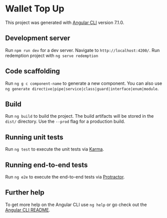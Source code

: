 # Wallet Top Up

This project was generated with [Angular CLI](https://github.com/angular/angular-cli) version 7.1.0.

## Development server

Run `npm run dev` for a dev server. Navigate to `http://localhost:4200/`.
Run redemption project with `ng serve redemption`

## Code scaffolding

Run `ng g c component-name` to generate a new component. You can also use `ng generate directive|pipe|service|class|guard|interface|enum|module`.

## Build

Run `ng build` to build the project. The build artifacts will be stored in the `dist/` directory. Use the `--prod` flag for a production build.

## Running unit tests

Run `ng test` to execute the unit tests via [Karma](https://karma-runner.github.io).

## Running end-to-end tests

Run `ng e2e` to execute the end-to-end tests via [Protractor](http://www.protractortest.org/).

## Further help

To get more help on the Angular CLI use `ng help` or go check out the [Angular CLI README](https://github.com/angular/angular-cli/blob/master/README.md).
